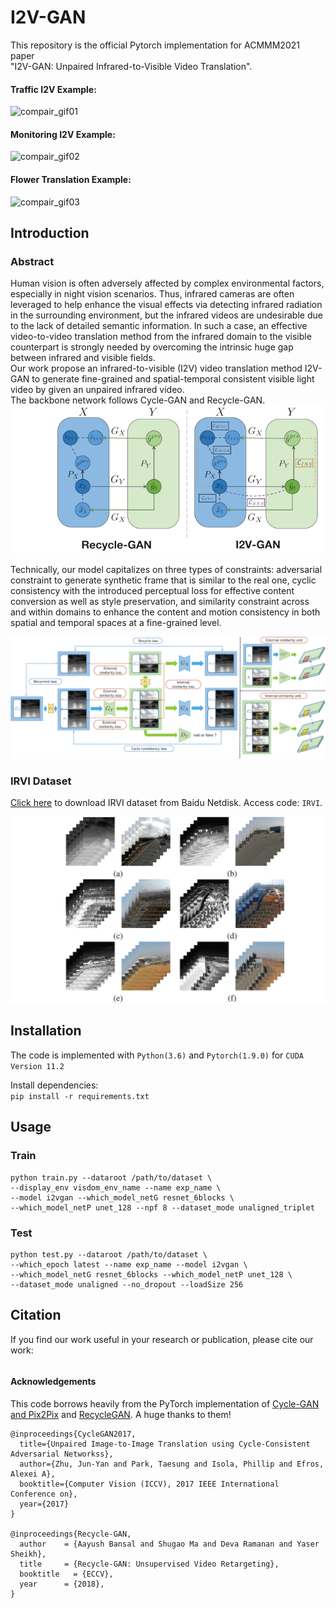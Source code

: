 # I2V-GAN  
This repository is the official Pytorch implementation for ACMMM2021 paper  
"I2V-GAN: Unpaired Infrared-to-Visible Video Translation".  

#### Traffic I2V Example:
![compair_gif01](img/Comparison01.gif)

#### Monitoring I2V Example:
![compair_gif02](img/Comparison02.gif)

#### Flower Translation Example:
![compair_gif03](img/Comparison03.gif)

## Introduction  
### Abstract  
Human vision is often adversely affected by complex environmental factors, especially in night vision scenarios. Thus, infrared cameras are often leveraged to help enhance the visual effects via detecting infrared radiation in the surrounding environment, but the infrared videos are undesirable due to the lack of detailed semantic information. In such a case, an effective video-to-video translation method from the infrared domain to the visible counterpart is strongly needed by overcoming the intrinsic huge gap between infrared and visible fields.  
Our work propose an infrared-to-visible (I2V) video translation method I2V-GAN to generate fine-grained and spatial-temporal consistent visible light video by given an unpaired infrared video.  
The backbone network follows Cycle-GAN and Recycle-GAN.  
![compaire](img/compair.png)


Technically, our model capitalizes on three types of constraints: adversarial constraint to generate synthetic frame that is similar to the real one, cyclic consistency with the introduced perceptual loss for effective content conversion as well as style preservation, and similarity constraint across and within domains to enhance the content and motion consistency in both spatial and temporal spaces at a fine-grained level. 

![network-all](img/network.png)

### IRVI Dataset
[Click here](https://pan.baidu.com/s/1tCjrNAiCGSkUyvnQuQ3vDw) to download IRVI dataset from Baidu Netdisk. Access code: `IRVI`.

![data_samples](img/samples.png)

## Installation
The code is implemented with `Python(3.6)` and `Pytorch(1.9.0)` for `CUDA Version 11.2`

Install dependencies:  
`pip install -r requirements.txt`

## Usage

### Train
```
python train.py --dataroot /path/to/dataset \
--display_env visdom_env_name --name exp_name \
--model i2vgan --which_model_netG resnet_6blocks \
--which_model_netP unet_128 --npf 8 --dataset_mode unaligned_triplet
```

### Test
```
python test.py --dataroot /path/to/dataset \
--which_epoch latest --name exp_name --model i2vgan \
--which_model_netG resnet_6blocks --which_model_netP unet_128 \
--dataset_mode unaligned --no_dropout --loadSize 256
```

## Citation
If you find our work useful in your research or publication, please cite our work:  
```

```


#### Acknowledgements
This code borrows heavily from the PyTorch implementation of [Cycle-GAN and Pix2Pix](https://github.com/junyanz/pytorch-CycleGAN-and-pix2pix) and [RecycleGAN](https://github.com/aayushbansal/Recycle-GAN). A huge thanks to them!
```
@inproceedings{CycleGAN2017,
  title={Unpaired Image-to-Image Translation using Cycle-Consistent Adversarial Networkss},
  author={Zhu, Jun-Yan and Park, Taesung and Isola, Phillip and Efros, Alexei A},
  booktitle={Computer Vision (ICCV), 2017 IEEE International Conference on},
  year={2017}
}

@inproceedings{Recycle-GAN,
  author    = {Aayush Bansal and Shugao Ma and Deva Ramanan and Yaser Sheikh},
  title     = {Recycle-GAN: Unsupervised Video Retargeting},
  booktitle   = {ECCV},
  year      = {2018},
}
```